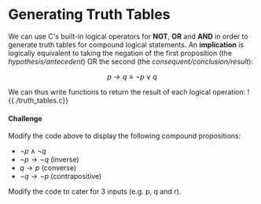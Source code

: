 # Generating Truth Tables
We can use C's built-in logical operators for **NOT**, **OR** and **AND** in order to generate truth tables for
compound logical statements. An **implication** is logically equivalent to taking the negation
of the first proposition (the *hypothesis/antecedent*) OR the second (the *consequent/conclusion/result*):

$$p\rightarrow q\equiv \neg p\lor q$$

We can thus write functions to return the result of each logical operation:
!{{./truth_tables.c}}

#### Challenge
Modify the code above to display the following compound propositions:
- $\neg p \land \neg q$
- $\neg p \rightarrow \neg q$ (inverse)
- $q \rightarrow p$ (converse)
- $\neg q \rightarrow \neg p$ (contrapositive)

Modify the code to cater for 3 inputs (e.g. p, q and r).
